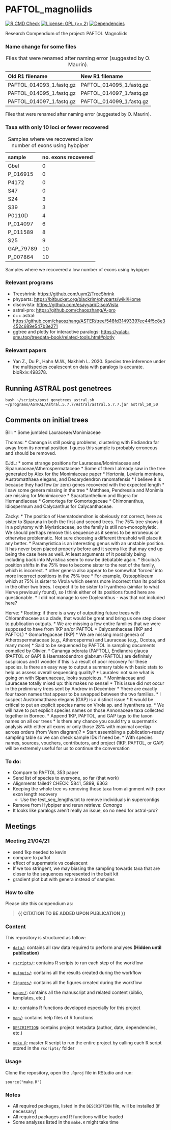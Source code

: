 <!-- README.md is generated from README.Rmd. Please edit that file -->

# PAFTOL\_magnoliids

<!-- badges: start -->

[![R CMD
Check](https://github.com/ajhelmstetter/PAFTOL_magnoliids/actions/workflows/R-CMD-check.yaml/badge.svg)](https://github.com/ajhelmstetter/PAFTOL_magnoliids/actions/workflows/R-CMD-check.yaml)
[![License: GPL (&gt;=
2)](https://img.shields.io/badge/License-GPL%20%28%3E%3D%202%29-blue.svg)](https://choosealicense.com/licenses/gpl-2.0/)
[![Dependencies](https://img.shields.io/badge/dependencies-16/144-red?style=flat)](#)
<!-- badges: end -->

Research Compendium of the project: PAFTOL Magnoliids

### Name change for some files

<table>
<caption>Files that were renamed after naming error (suggested by O. Maurin).</caption>
<thead>
<tr class="header">
<th style="text-align: left;">Old R1 filename</th>
<th style="text-align: left;">New R1 filename</th>
</tr>
</thead>
<tbody>
<tr class="odd">
<td style="text-align: left;">PAFTOL_014093_1.fastq.gz</td>
<td style="text-align: left;">PAFTOL_014095_1.fastq.gz</td>
</tr>
<tr class="even">
<td style="text-align: left;">PAFTOL_014095_1.fastq.gz</td>
<td style="text-align: left;">PAFTOL_014097_1.fastq.gz</td>
</tr>
<tr class="odd">
<td style="text-align: left;">PAFTOL_014097_1.fastq.gz</td>
<td style="text-align: left;">PAFTOL_014099_1.fastq.gz</td>
</tr>
</tbody>
</table>

Files that were renamed after naming error (suggested by O. Maurin).

### Taxa with only 10 loci or fewer recovered

<table>
<caption>Samples where we recovered a low number of exons using hybpiper</caption>
<thead>
<tr class="header">
<th style="text-align: left;">sample</th>
<th style="text-align: left;">no. exons recovered</th>
</tr>
</thead>
<tbody>
<tr class="odd">
<td style="text-align: left;">Gbel</td>
<td style="text-align: left;">0</td>
</tr>
<tr class="even">
<td style="text-align: left;">P_016915</td>
<td style="text-align: left;">0</td>
</tr>
<tr class="odd">
<td style="text-align: left;">P4172</td>
<td style="text-align: left;">0</td>
</tr>
<tr class="even">
<td style="text-align: left;">S47</td>
<td style="text-align: left;">0</td>
</tr>
<tr class="odd">
<td style="text-align: left;">S24</td>
<td style="text-align: left;">3</td>
</tr>
<tr class="even">
<td style="text-align: left;">S39</td>
<td style="text-align: left;">3</td>
</tr>
<tr class="odd">
<td style="text-align: left;">P0110D</td>
<td style="text-align: left;">4</td>
</tr>
<tr class="even">
<td style="text-align: left;">P_014097</td>
<td style="text-align: left;">6</td>
</tr>
<tr class="odd">
<td style="text-align: left;">P_011589</td>
<td style="text-align: left;">8</td>
</tr>
<tr class="even">
<td style="text-align: left;">S25</td>
<td style="text-align: left;">9</td>
</tr>
<tr class="odd">
<td style="text-align: left;">GAP_79789</td>
<td style="text-align: left;">10</td>
</tr>
<tr class="even">
<td style="text-align: left;">P_007864</td>
<td style="text-align: left;">10</td>
</tr>
</tbody>
</table>

Samples where we recovered a low number of exons using hybpiper

### Relevant programs

-   Treeshrink: <https://github.com/uym2/TreeShrink>
-   phyparts: <https://bitbucket.org/blackrim/phyparts/wiki/Home>
-   discovista: <https://github.com/esayyari/DiscoVista>
-   astral-pro: <https://github.com/chaoszhang/A-pro>
-   c++ astral:
    <https://github.com/chaoszhang/ASTER/tree/548fd31493397ec44f5c8e3452c689e547b3e271>
-   ggtree and plotly for interactive paralogs:
    <https://yulab-smu.top/treedata-book/related-tools.html#plotly>

### Relevant papers

-   Yan Z., Du P., Hahn M.W., Nakhleh L. 2020. Species tree inference
    under the multispecies coalescent on data with paralogs is accurate.
    bioRxiv:498378.

## Running ASTRAL post genetrees


    bash ~/scripts/post_genetrees_astral.sh ~/programs/ASTRAL/Astral.5.7.7/Astral/astral.5.7.7.jar astral_50_50

## Comments on initial trees

Bill: \* Some jumbled Lauraceae/Monimiaceae

Thomas: \* Cananga is still posing problems, clustering with Endiandra
far away from its normal position. I guess this sample is probably
erroneous and should be removed.

EJdL: \* some strange positions for Lauraceae/Monimiaceae and
Siparunaceae/Atherospermataceae \* Some of them I already saw in the
tree generated by Alex for the Monimiaceae paper \* Hortonia, Levieria
montana, Austromatthaea elegans, and Decarydendron ranomafensis \* I
believe it is because they had few (or zero) genes recovered with the
expected length \* I saw some genera missing in the tree \* Matthaea,
Pendressia and Monimia are missing for Monimiaceae \* Sparattanthelium
and Illigera for Hernandiaceae \* Gomortega for Gomortegaceae \*
Chimonanthus, Idiospermum and Calycanthus for Calycanthaceae.

Zacky: \* The position of Haematodendron is obviously not correct, here
as sister to Siparuna in both the first and second trees. The 75% tree
shows it in a polytomy with Myristicaceae, so the family is still
non-monophyletic. We should perhaps remove this sequence as it seems to
be erroneous or otherwise problematic. Not sure choosing a different
threshold will place it any better. \* Paramyristica is an interesting
genus with an unstable position. It has never been placed properly
before and it seems like that may end up being the case here as well. At
least arguments of it possibly being including back into Myristica seem
to now be debatable again. \* Bicuiba’s position shifts in the 75% tree
to become sister to the rest of the family, which is incorrect. \* other
genera also appear to be somewhat ‘forced’ into more incorrect positions
in the 75% tree \* For example, Osteophloeum which at 75% is sister to
Virola which seems more incorrect than its position in the other two
trees. I expect it to be sister to Iryanthera (similar to what Herve
previously found), so I think either of its positions found here are
questionable. \* I did not manage to see Doyleanthus - was that not
included here?

Herve: \* Rooting: if there is a way of outputting future trees with
Chloranthaceae as a clade, that would be great and bring us one step
closer to publication outputs. \* We are missing a few entire families
that we were supposed to have from 1KP an/or PAFTOL \* Calycanthaceae
(1KP and PAFTOL) \* Gomortegaceae (1KP) \* We are missing most genera of
Atherospermataceae (e.g., Atherosperma) and Lauraceae (e.g., Ocotea, and
many more) \* Said to be sequenced by PAFTOL in sampling documents
compiled by Olivier. \* Cananga odorata (PAFTOL), Endiandra glauca
(PAFTOL or GAP) & Haematodendron glabrum (PAFTOL) are definitely
suspicious and I wonder if this is a result of poor recovery for these
species. Is there an easy way to output a summary table with basic stats
to help us assess overall sequencing quality? \* Laurales: not sure what
is going on with Siparunaceae, looks suspicious. \* Monimiaceae and
Lauraceae totally mixed up: this makes no sense! \* This issue did not
occur in the preliminary trees sent by Andrew in December \* Yhere are
exactly four taxon names that appear to be swapped between the two
families. \* I suspect Austromatthaea elegans (GAP) is a distinct issue
\* It would be critical to put an explicit species name on Virola sp.
and Iryanthera sp. \* We will have to put explicit species names on
those Annonaceae taxa collected together in Borneo. \* Append 1KP,
PAFTOL, and GAP tags to the taxon names on all our trees \* Is there any
chance you could try a supermatrix analysis with either all exons or
only those 28% with maximal overlap across orders (from Venn diagram)?
\* Start assembling a publication-ready sampling table so we can check
sample IDs if need be. \* With species names, sources, vouchers,
contributors, and project (1KP, PAFTOL, or GAP) will be extremely useful
for us to continue the conversation

### To do:

-   Compare to PAFTOL 353 paper
-   Send list of species to everyone, so far (that work)
-   Alignments failed? CHECK: 5841, 5899, 6363
-   Keeping the whole tree vs removing those taxa from alignment with
    poor exon length recovery
    -   Use the test\_seq\_lengths.txt to remove individuals in
        supercontigs
-   Remove from Hybpiper and rerun retrieve: *Cananga*
-   It looks like paralogs aren’t really an issue, so no need for
    astral-pro?

## Meetings

### Meeting 21/04/21

-   send 1kp needed to kevin
-   compare to paftol
-   effect of supermatrix vs coalescent
-   If we too stringent, we may biasing the sampling towards taxa that
    are closer to the sequences represented in the bait kit
-   gradient plot but with genera instead of samples

### How to cite

Please cite this compendium as:

> **{{ CITATION TO BE ADDED UPON PUBLICATION }}**

### Content

This repository is structured as follow:

-   [`data/`](https://github.com/ajhelmstetter/PAFTOL_magnoliids/tree/master/data):
    contains all raw data required to perform analyses **(Hidden until
    publication)**

-   [`rscripts/`](https://github.com/ajhelmstetter/PAFTOL_magnoliids/tree/master/rscripts/):
    contains R scripts to run each step of the workflow

-   [`outputs/`](https://github.com/ajhelmstetter/PAFTOL_magnoliids/tree/master/outputs):
    contains all the results created during the workflow

-   [`figures/`](https://github.com/ajhelmstetter/PAFTOL_magnoliids/tree/master/figures):
    contains all the figures created during the workflow

-   [`paper/`](https://github.com/ajhelmstetter/PAFTOL_magnoliids/tree/master/paper):
    contains all the manuscript and related content (biblio, templates,
    etc.)

-   [`R/`](https://github.com/ajhelmstetter/PAFTOL_magnoliids/tree/master/R):
    contains R functions developed especially for this project

-   [`man/`](https://github.com/ajhelmstetter/PAFTOL_magnoliids/tree/master/man):
    contains help files of R functions

-   [`DESCRIPTION`](https://github.com/ajhelmstetter/PAFTOL_magnoliids/tree/master/DESCRIPTION):
    contains project metadata (author, date, dependencies, etc.)

-   [`make.R`](https://github.com/ajhelmstetter/PAFTOL_magnoliids/tree/master/make.R):
    master R script to run the entire project by calling each R script
    stored in the `rscripts/` folder

### Usage

Clone the repository, open the `.Rproj` file in RStudio and run:

    source("make.R")

### Notes

-   All required packages, listed in the `DESCRIPTION` file, will be
    installed (if necessary)
-   All required packages and R functions will be loaded
-   Some analyses listed in the `make.R` might take time
